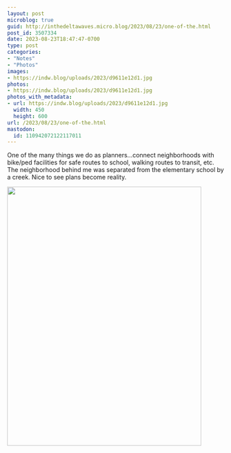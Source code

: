 ```yaml
---
layout: post
microblog: true
guid: http://inthedeltawaves.micro.blog/2023/08/23/one-of-the.html
post_id: 3507334
date: 2023-08-23T18:47:47-0700
type: post
categories:
- "Notes"
- "Photos"
images:
- https://indw.blog/uploads/2023/d9611e12d1.jpg
photos:
- https://indw.blog/uploads/2023/d9611e12d1.jpg
photos_with_metadata:
- url: https://indw.blog/uploads/2023/d9611e12d1.jpg
  width: 450
  height: 600
url: /2023/08/23/one-of-the.html
mastodon:
  id: 110942072122117011
---
```

One of the many things we do as planners…connect neighborhoods with bike/ped facilities for safe routes to school, walking routes to transit, etc. The neighborhood behind me was separated from the elementary school by a creek. Nice to see plans become reality. 

<img src="uploads/2023/d9611e12d1.jpg" width="450" height="600" alt="">
